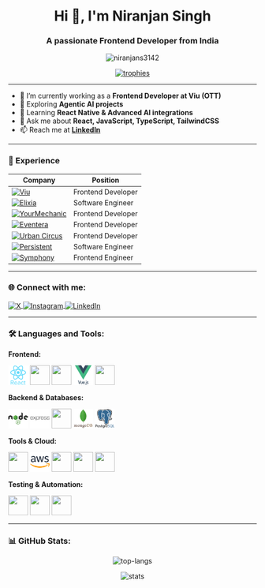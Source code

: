 <h1 align="center">Hi 👋, I'm Niranjan Singh</h1>
<h3 align="center">A passionate Frontend Developer from India</h3>

<p align="center">
  <img src="https://komarev.com/ghpvc/?username=niranjans3142&label=Profile%20views&color=0e75b6&style=flat" alt="niranjans3142" />
</p>

<p align="center">
  <a href="https://github.com/ryo-ma/github-profile-trophy">
    <img src="https://github-profile-trophy.vercel.app/?username=niranjans3142&theme=onedark&margin-w=10&margin-h=10" alt="trophies" />
  </a>
</p>

---

- 🔭 I’m currently working as a **Frontend Developer at Viu (OTT)**
- 👯 Exploring **Agentic AI projects**
- 🌱 Learning **React Native & Advanced AI integrations**
- 💬 Ask me about **React, JavaScript, TypeScript, TailwindCSS**
- 📫 Reach me at **[LinkedIn](https://www.linkedin.com/in/niranjan-singh-9b0a7a1a4/)**  

---

<h3 align="left">💼 Experience</h3>

| Company | Position |
|---------|----------|
| [![Viu](https://img.shields.io/badge/Viu-PCCW_MEDIA-black?style=for-the-badge&logo=viu&logoColor=white)](https://www.viu.com/) | Frontend Developer |
| [![Elixia](https://img.shields.io/badge/Elixia_Tech_Soln.-black?style=for-the-badge&logo=react&logoColor=white)](https://www.elixiatech.com/) | Software Engineer |
| [![YourMechanic](https://img.shields.io/badge/YourMechanic-black?style=for-the-badge&logo=javascript&logoColor=white)](https://www.yourmechanic.com/) | Frontend Developer |
| [![Eventera](https://img.shields.io/badge/Eventera-black?style=for-the-badge&logo=html5&logoColor=white)]() | Frontend Developer |
| [![Urban Circus](https://img.shields.io/badge/Urban_Circus-black?style=for-the-badge&logo=googlemaps&logoColor=white)]() | Frontend Developer |
| [![Persistent](https://img.shields.io/badge/Persistent_Systems-black?style=for-the-badge&logo=java&logoColor=white)](https://www.persistent.com/) | Software Engineer |
| [![Symphony](https://img.shields.io/badge/Symphony_Fintech-black?style=for-the-badge&logo=angular&logoColor=white)](https://www.symphonyfintech.com/) | Frontend Engineer |

---


<h3 align="left">🌐 Connect with me:</h3>
<p align="left">
  <a href="https://x.com/niranja88466752" target="_blank">
    <img align="center" src="https://cdn.jsdelivr.net/npm/svg-icon@0.8.2/dist/trimmed-svg/ionic/social-twitter-outline.svg" alt="X" height="30" width="40" />
  </a>
  <a href="https://www.instagram.com/way_random1/" target="_blank">
    <img align="center" src="https://cdn.jsdelivr.net/npm/social-media-icons@0.3.1/icons/instagram.svg" alt="Instagram" height="30" width="40" />
  </a>
  <a href="https://www.linkedin.com/in/niranjan-singh-9b0a7a1a4/" target="_blank">
    <img align="center" src="https://cdn.jsdelivr.net/npm/social-media-icons@0.3.1/icons/linkedin.svg" alt="LinkedIn" height="30" width="40" />
  </a>
</p>

---

<h3 align="left">🛠️ Languages and Tools:</h3>

**Frontend:**  
<p>
  <a href="https://reactjs.org/"><img src="https://raw.githubusercontent.com/devicons/devicon/master/icons/react/react-original-wordmark.svg" width="40" height="40"/></a>
  <a href="https://nextjs.org/"><img src="https://cdn.worldvectorlogo.com/logos/nextjs-2.svg" width="40" height="40"/></a>
  <a href="https://angular.io/"><img src="https://angular.io/assets/images/logos/angular/angular.svg" width="40" height="40"/></a>
  <a href="https://vuejs.org/"><img src="https://raw.githubusercontent.com/devicons/devicon/master/icons/vuejs/vuejs-original-wordmark.svg" width="40" height="40"/></a>
  <a href="https://tailwindcss.com/"><img src="https://www.vectorlogo.zone/logos/tailwindcss/tailwindcss-icon.svg" width="40" height="40"/></a>
</p>

**Backend & Databases:**  
<p>
  <a href="https://nodejs.org/"><img src="https://raw.githubusercontent.com/devicons/devicon/master/icons/nodejs/nodejs-original-wordmark.svg" width="40" height="40"/></a>
  <a href="https://expressjs.com/"><img src="https://raw.githubusercontent.com/devicons/devicon/master/icons/express/express-original-wordmark.svg" width="40" height="40"/></a>
  <a href="https://www.djangoproject.com/"><img src="https://cdn.worldvectorlogo.com/logos/django.svg" width="40" height="40"/></a>
  <a href="https://www.mongodb.com/"><img src="https://raw.githubusercontent.com/devicons/devicon/master/icons/mongodb/mongodb-original-wordmark.svg" width="40" height="40"/></a>
  <a href="https://www.postgresql.org/"><img src="https://raw.githubusercontent.com/devicons/devicon/master/icons/postgresql/postgresql-original-wordmark.svg" width="40" height="40"/></a>
</p>

**Tools & Cloud:**  
<p>
  <a href="https://git-scm.com/"><img src="https://www.vectorlogo.zone/logos/git-scm/git-scm-icon.svg" width="40" height="40"/></a>
  <a href="https://aws.amazon.com/"><img src="https://raw.githubusercontent.com/devicons/devicon/master/icons/amazonwebservices/amazonwebservices-original-wordmark.svg" width="40" height="40"/></a>
  <a href="https://cloud.google.com/"><img src="https://www.vectorlogo.zone/logos/google_cloud/google_cloud-icon.svg" width="40" height="40"/></a>
  <a href="https://www.figma.com/"><img src="https://www.vectorlogo.zone/logos/figma/figma-icon.svg" width="40" height="40"/></a>
  <a href="https://postman.com/"><img src="https://www.vectorlogo.zone/logos/getpostman/getpostman-icon.svg" width="40" height="40"/></a>
</p>

**Testing & Automation:**  
<p>
  <a href="https://jestjs.io/"><img src="https://www.vectorlogo.zone/logos/jestjsio/jestjsio-icon.svg" width="40" height="40"/></a>
  <a href="https://www.selenium.dev/"><img src="https://raw.githubusercontent.com/detain/svg-logos/master/svg/selenium-logo.svg" width="40" height="40"/></a>
  <a href="https://github.com/puppeteer/puppeteer"><img src="https://www.vectorlogo.zone/logos/pptrdev/pptrdev-official.svg" width="40" height="40"/></a>
</p>

---

<h3 align="left">📊 GitHub Stats:</h3>
<p align="center">
  <img src="https://github-readme-stats.vercel.app/api/top-langs?username=niranjans3142&show_icons=true&locale=en&layout=compact&theme=radical" alt="top-langs" />
</p>
<p align="center">
  <img src="https://github-readme-stats.vercel.app/api?username=niranjans3142&show_icons=true&locale=en&theme=radical" alt="stats" />
</p>
